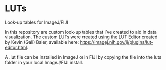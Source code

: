 # LUTs
Look-up tables for ImageJ/FIJI

In this repository are custom look-up tables that I’ve created to aid in data visualization. The custom LUTs were created using the LUT Editor created by Kevin (Gali) Baler, available here: https://imagej.nih.gov/ij/plugins/lut-editor.html.

A .lut file can be installed in ImageJ or in FIJI by copying the file into the luts folder in your local ImageJ/FIJI install.
